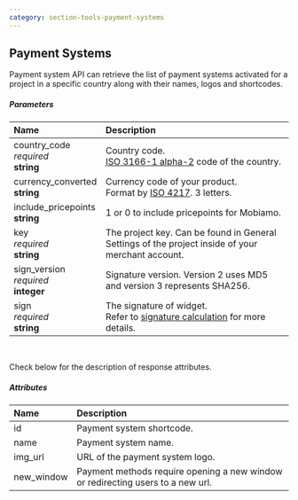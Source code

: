 ```yaml
---
category: section-tools-payment-systems
---
```

## Payment Systems

Payment system API can retrieve the list of payment systems activated for a project in a specific country along with their names, logos and shortcodes.


##### Parameters

| Name | Description|
|:---|:---|
|country_code<br>*required*<br>**string**| Country code.<br>[ISO 3166-1 alpha-2](https://en.wikipedia.org/wiki/ISO_3166-1_alpha-2#Officially_assigned_code_elements) code of the country.|
|currency_converted<br>**string**| Currency code of your product.<br> Format by [ISO 4217](https://en.wikipedia.org/wiki/ISO_4217#Active_codes). 3 letters.|
|include_pricepoints<br>**string**|1 or 0 to include pricepoints for Mobiamo.|
|key<br>*required*<br>**string**| The project key. Can be found in General Settings of the project inside of your merchant account.|
|sign_version<br>*required*<br>**integer**| Signature version. Version 2 uses MD5 and version 3 represents SHA256.|
|sign<br>*required*<br>**string**| The signature of widget.<br>Refer to [signature calculation](/signature-calculation) for more details.|

<br>

Check below for the description of response attributes. 

##### Attributes

| Name | Description|
|:---|:---|
|id| Payment system shortcode.|
|name| Payment system name.|
|img_url| URL of the payment system logo.|
|new_window| Payment methods require opening a new window or redirecting users to a new url.|